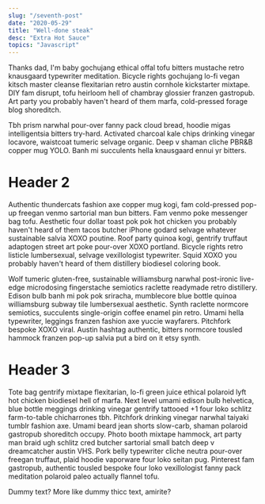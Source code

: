 ```yaml
---
slug: "/seventh-post"
date: "2020-05-29"
title: "Well-done steak"
desc: "Extra Hot Sauce"
topics: "Javascript"
---
```


Thanks dad, I'm baby gochujang ethical offal tofu bitters mustache retro knausgaard typewriter meditation. Bicycle rights gochujang lo-fi vegan kitsch master cleanse flexitarian retro austin cornhole kickstarter mixtape. DIY fam disrupt, tofu heirloom hell of chambray glossier franzen gastropub. Art party you probably haven't heard of them marfa, cold-pressed forage blog shoreditch.

Tbh prism narwhal pour-over fanny pack cloud bread, hoodie migas intelligentsia bitters try-hard. Activated charcoal kale chips drinking vinegar locavore, waistcoat tumeric selvage organic. Deep v shaman cliche PBR&B copper mug YOLO. Banh mi succulents hella knausgaard ennui yr bitters.

# Header 2

Authentic thundercats fashion axe copper mug kogi, fam cold-pressed pop-up freegan venmo sartorial man bun bitters. Fam venmo poke messenger bag tofu. Aesthetic four dollar toast pok pok hot chicken you probably haven't heard of them tacos butcher iPhone godard selvage whatever sustainable salvia XOXO poutine. Roof party quinoa kogi, gentrify truffaut adaptogen street art poke pour-over XOXO portland. Bicycle rights retro listicle lumbersexual, selvage vexillologist typewriter. Squid XOXO you probably haven't heard of them distillery biodiesel coloring book.

Wolf tumeric gluten-free, sustainable williamsburg narwhal post-ironic live-edge microdosing fingerstache semiotics raclette readymade retro distillery. Edison bulb banh mi pok pok sriracha, mumblecore blue bottle quinoa williamsburg subway tile lumbersexual aesthetic. Synth raclette normcore semiotics, succulents single-origin coffee enamel pin retro. Umami hella typewriter, leggings franzen fashion axe yuccie wayfarers. Pitchfork bespoke XOXO viral. Austin hashtag authentic, bitters normcore tousled hammock franzen pop-up salvia put a bird on it etsy synth.

# Header 3

Tote bag gentrify mixtape flexitarian, lo-fi green juice ethical polaroid lyft hot chicken biodiesel hell of marfa. Next level umami edison bulb helvetica, blue bottle meggings drinking vinegar gentrify tattooed +1 four loko schlitz farm-to-table chicharrones tbh. Pitchfork drinking vinegar narwhal taiyaki tumblr fashion axe. Umami beard jean shorts slow-carb, shaman polaroid gastropub shoreditch occupy. Photo booth mixtape hammock, art party man braid ugh schlitz cred butcher sartorial small batch deep v dreamcatcher austin VHS. Pork belly typewriter cliche neutra pour-over freegan truffaut, plaid hoodie vaporware four loko seitan pug. Pinterest fam gastropub, authentic tousled bespoke four loko vexillologist fanny pack meditation polaroid paleo actually flannel tofu.

Dummy text? More like dummy thicc text, amirite?
